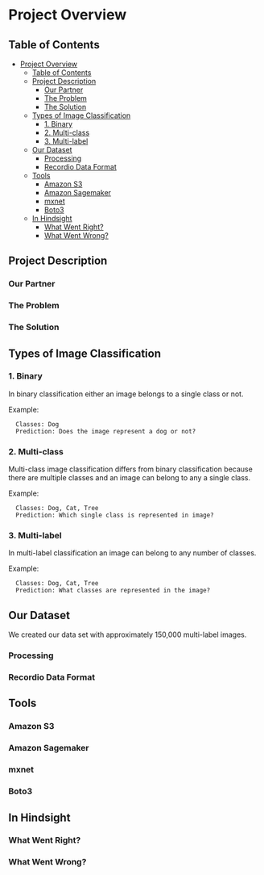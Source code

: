 # Project Overview

## Table of Contents
- [Project Overview](#project-overview)
  - [Table of Contents](#table-of-contents)
  - [Project Description](#project-description)
    - [Our Partner](#our-partner)
    - [The Problem](#the-problem)
    - [The Solution](#the-solution)
  - [Types of Image Classification](#types-of-image-classification)
    - [1. Binary](#1-binary)
    - [2. Multi-class](#2-multi-class)
    - [3. Multi-label](#3-multi-label)
  - [Our Dataset](#our-dataset)
    - [Processing](#processing)
    - [Recordio Data Format](#recordio-data-format)
  - [Tools](#tools)
    - [Amazon S3](#amazon-s3)
    - [Amazon Sagemaker](#amazon-sagemaker)
    - [mxnet](#mxnet)
    - [Boto3](#boto3)
  - [In Hindsight](#in-hindsight)
    - [What Went Right?](#what-went-right)
    - [What Went Wrong?](#what-went-wrong)

## Project Description
### Our Partner
### The Problem
### The Solution

## Types of Image Classification

### 1. Binary

In binary classification either an image belongs to a single class or not. 

Example:
      
      Classes: Dog
      Prediction: Does the image represent a dog or not?

### 2. Multi-class

Multi-class image classification differs from binary classification because there are multiple classes and an image can belong to any a single class. 

Example:
  
      Classes: Dog, Cat, Tree
      Prediction: Which single class is represented in image?

### 3. Multi-label

In multi-label classification an image can belong to any number of classes. 

Example:

      Classes: Dog, Cat, Tree
      Prediction: What classes are represented in the image?

## Our Dataset
We created our data set with approximately 150,000 multi-label images.

### Processing
### Recordio Data Format

## Tools
### Amazon S3
### Amazon Sagemaker
### mxnet
### Boto3

## In Hindsight
### What Went Right?
### What Went Wrong?